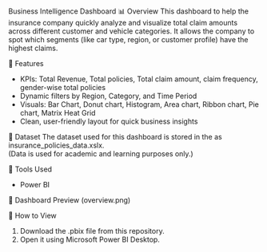 Business Intelligence Dashboard
📊 Overview
This dashboard to help the insurance company quickly analyze and visualize total claim amounts across different customer and vehicle categories. It allows the company to spot which segments (like car type, region, or customer profile) have the highest claims.

🧠 Features
- KPIs: Total Revenue, Total policies, Total claim amount, claim frequency, gender-wise total policies
- Dynamic filters by Region, Category, and Time Period
- Visuals: Bar Chart, Donut chart, Histogram, Area chart, Ribbon chart, Pie chart, Matrix Heat Grid
- Clean, user-friendly layout for quick business insights

🧾 Dataset
The dataset used for this dashboard is stored in the as insurance_policies_data.xslx.  
(Data is used for academic and learning purposes only.)

🧰 Tools Used
- Power BI

📸 Dashboard Preview
(overview.png)

🚀 How to View
1. Download the .pbix file from this repository.  
2. Open it using Microsoft Power BI Desktop.  
